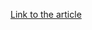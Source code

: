 [Link to the article](https://docs.microsoft.com/en-us/azure/backup/backup-azure-monitoring-use-azuremonitor)
